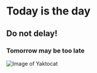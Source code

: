 # Today is the day 
## Do not delay!
### Tomorrow may be too late

![Image of Yaktocat](https://octodex.github.com/images/yaktocat.png)
